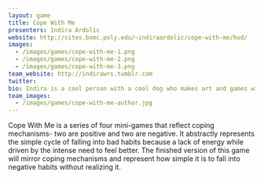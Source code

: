 ```yaml
---
layout: game
title: Cope With Me
presenters: Indira Ardolic
website: http://sites.bxmc.poly.edu/~indiraardolic/cope-with-me/hud/
images:
  - /images/games/cope-with-me-1.png
  - /images/games/cope-with-me-2.png
  - /images/games/cope-with-me-3.png
team_website: http://indirawrs.tumblr.com
twitter:
bio: Indira is a cool person with a cool dog who makes art and games with feelings.
team_images:
  - /images/games/cope-with-me-author.jpg
---
```

Cope With Me is a series of four mini-games that reflect coping mechanisms- two are positive and two are negative. It abstractly represents the simple cycle of falling into bad habits because a lack of energy while driven by the intense need to feel better. The finished version of this game will mirror coping mechanisms and represent how simple it is to fall into negative habits without realizing it.
